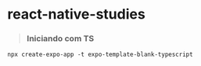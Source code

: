 # react-native-studies  

>### Iniciando com TS

    npx create-expo-app -t expo-template-blank-typescript

